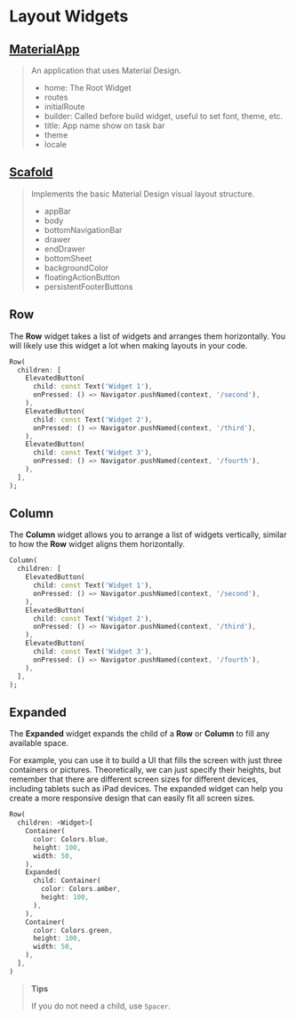 # Layout Widgets

## [MaterialApp](https://api.flutter.dev/flutter/material/MaterialApp-class.html)

> An application that uses Material Design.
>
> - home: The Root Widget
> - routes
> - initialRoute
> - builder: Called before build widget, useful to set font, theme, etc.
> - title:  App name show on task bar
> - theme
> - locale

##  [Scafold](https://api.flutter.dev/flutter/material/Scaffold-class.html)

> Implements the basic Material Design visual layout structure.
>
> - appBar
> - body
> - bottomNavigationBar
> - drawer
> - endDrawer
> - bottomSheet
> - backgroundColor
> - floatingActionButton
> - persistentFooterButtons

## Row

The **Row** widget takes a list of widgets and arranges them horizontally. You will likely use this widget a lot when making layouts in your code.

```dart
Row(
  children: [
    ElevatedButton(
      child: const Text('Widget 1'),
      onPressed: () => Navigator.pushNamed(context, '/second'),
    ),
    ElevatedButton(
      child: const Text('Widget 2'),
      onPressed: () => Navigator.pushNamed(context, '/third'),
    ),
    ElevatedButton(
      child: const Text('Widget 3'),
      onPressed: () => Navigator.pushNamed(context, '/fourth'),
    ),
  ],
);
```

## Column

The **Column** widget allows you to arrange a list of widgets vertically, similar to how the **Row** widget aligns them horizontally.

```dart
Column(
  children: [
    ElevatedButton(
      child: const Text('Widget 1'),
      onPressed: () => Navigator.pushNamed(context, '/second'),
    ),
    ElevatedButton(
      child: const Text('Widget 2'),
      onPressed: () => Navigator.pushNamed(context, '/third'),
    ),
    ElevatedButton(
      child: const Text('Widget 3'),
      onPressed: () => Navigator.pushNamed(context, '/fourth'),
    ),
  ],
);
```

## Expanded

The **Expanded** widget expands the child of a **Row** or **Column** to fill any available space.

For example, you can use it to build a UI that fills the screen with just three containers or pictures. Theoretically, we can just specify their heights, but remember that there are different screen sizes for different devices, including tablets such as iPad devices. The expanded widget can help you create a more responsive design that can easily fit all screen sizes.

```dart
Row(
  children: <Widget>[
    Container(
      color: Colors.blue,
      height: 100,
      width: 50,
    ),
    Expanded(
      child: Container(
        color: Colors.amber,
        height: 100,
      ),
    ),
    Container(
      color: Colors.green,
      height: 100,
      width: 50,
    ),
  ],
)
```

> **Tips**
>
> If you do not need a child, use `Spacer`.

## 